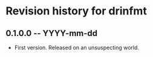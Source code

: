 # Revision history for drinfmt

## 0.1.0.0 -- YYYY-mm-dd

* First version. Released on an unsuspecting world.
